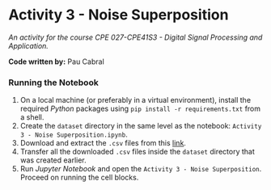 # Activity 3 - Noise Superposition
*An activity for the course CPE 027-CPE41S3 - Digital Signal Processing and Application.*

**Code written by:** Pau Cabral

### Running the Notebook
1. On a local machine (or preferably in a virtual environment), install the required *Python* packages using `pip install -r requirements.txt` from a shell.
2. Create the `dataset` directory in the same level as the notebook: `Activity 3 - Noise Superposition.ipynb`.
3. Download and extract the `.csv` files from this [link](https://drive.google.com/drive/folders/1TYyhhj6cpqUIT1Mh8x_z25rM-Wy3XVP-?usp=sharing).
4. Transfer all the downloaded `.csv` files inside the `dataset` directory that was created earlier.
5. Run *Jupyter Notebook* and open the `Activity 3 - Noise Superposition`. Proceed on running the cell blocks.
